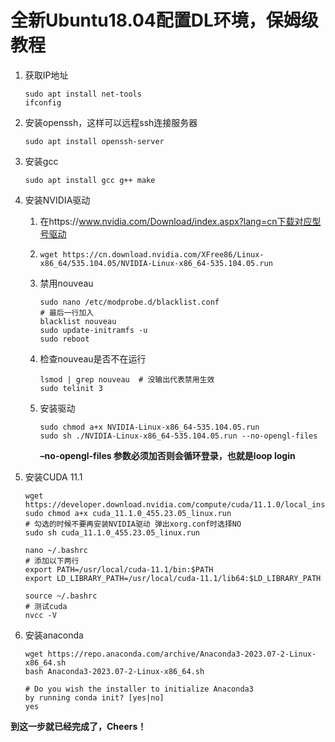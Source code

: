 # 全新Ubuntu18.04配置DL环境，保姆级教程


1. 获取IP地址

   ```shell
   sudo apt install net-tools
   ifconfig
   ```

2. 安装openssh，这样可以远程ssh连接服务器

   ```shell
   sudo apt install openssh-server
   ```

3. 安装gcc

   ```
   sudo apt install gcc g++ make
   ```

4. 安装NVIDIA驱动

   1. 在https://www.nvidia.com/Download/index.aspx?lang=cn下载对应型号驱动

   2. ```
      wget https://cn.download.nvidia.com/XFree86/Linux-x86_64/535.104.05/NVIDIA-Linux-x86_64-535.104.05.run
      ```

   3. 禁用nouveau

      ```shell
      sudo nano /etc/modprobe.d/blacklist.conf
      # 最后一行加入
      blacklist nouveau
      sudo update-initramfs -u
      sudo reboot
      ```

   4. 检查nouveau是否不在运行

      ```
      lsmod | grep nouveau  # 没输出代表禁用生效
      sudo telinit 3
      ```

   5. 安装驱动

      ```
      sudo chmod a+x NVIDIA-Linux-x86_64-535.104.05.run
      sudo sh ./NVIDIA-Linux-x86_64-535.104.05.run --no-opengl-files
      ```

      **–no-opengl-files 参数必须加否则会循环登录，也就是loop login**

5. 安装CUDA 11.1

   ```shell
   wget https://developer.download.nvidia.com/compute/cuda/11.1.0/local_installers/cuda_11.1.0_455.23.05_linux.run
   sudo chmod a+x cuda_11.1.0_455.23.05_linux.run
   # 勾选的时候不要再安装NVIDIA驱动 弹出xorg.conf时选择NO
   sudo sh cuda_11.1.0_455.23.05_linux.run
   
   nano ~/.bashrc
   # 添加以下两行
   export PATH=/usr/local/cuda-11.1/bin:$PATH
   export LD_LIBRARY_PATH=/usr/local/cuda-11.1/lib64:$LD_LIBRARY_PATH
   
   source ~/.bashrc
   # 测试cuda
   nvcc -V
   ```

6. 安装anaconda

   ```
   wget https://repo.anaconda.com/archive/Anaconda3-2023.07-2-Linux-x86_64.sh
   bash Anaconda3-2023.07-2-Linux-x86_64.sh
   
   # Do you wish the installer to initialize Anaconda3
   by running conda init? [yes|no]
   yes
   ```


**到这一步就已经完成了，Cheers！**


